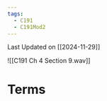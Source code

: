 ```yaml
---
tags:
  - C191
  - C191Mod2
---
```

Last Updated on [[2024-11-29]]

![[C191 Ch 4 Section 9.wav]]

# Terms

